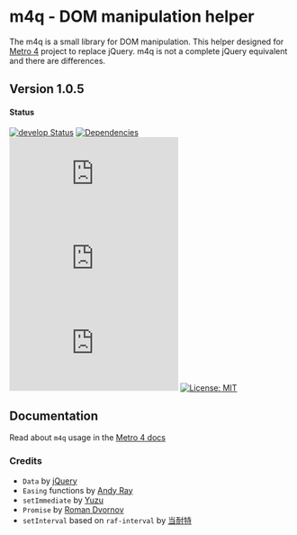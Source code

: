 # m4q - DOM manipulation helper

The m4q is a small library for DOM manipulation. 
This helper designed for [Metro 4](https://metroui.org.ua) project to replace jQuery.
m4q is not a complete jQuery equivalent and there are differences.
 
## Version 1.0.5

#### Status
[![develop Status](https://img.shields.io/badge/status-release-darklime.svg)](https://david-dm.org/olton/m4q)
[![Dependencies](https://img.shields.io/badge/Dependencies-none-darklime.svg?style=flat)](https://github.com/olton/m4q/blob/master/LICENSE)
[![full size](http://img.badgesize.io/olton/m4q/master/build/m4q.js?label=full+size&color=orange)](https://github.com/olton/m4q/blob/master/build/m4q.js)
[![gzip full](http://img.badgesize.io/olton/m4q/master/build/m4q.js?compression=gzip&label=gzip+full&color=yellow)](https://github.com/olton/m4q/blob/master/build/m4q.js)
[![gzip min](http://img.badgesize.io/olton/m4q/master/build/m4q.min.js?compression=gzip&label=gzip+min&color=ff69b4)](https://github.com/olton/m4q/blob/master/build/m4q.min.js)
[![License: MIT](https://img.shields.io/badge/License-MIT-blue.svg?style=flat)](https://github.com/olton/m4q/blob/master/LICENSE)

## Documentation
Read about `m4q` usage in the [Metro 4 docs](https://metroui.org.ua/m4q-about.html)


### Credits
- `Data` by [jQuery](https://jquery.com)  
- `Easing` functions by [Andy Ray](https://github.com/AndrewRayCode/easing-utils)
- `setImmediate` by [Yuzu](https://github.com/YuzuJS)
- `Promise` by [Roman Dvornov](https://github.com/lahmatiy/es6-promise-polyfill)
- `setInterval` based on `raf-interval` by [当耐特](https://github.com/dntzhang/raf-interval) 
